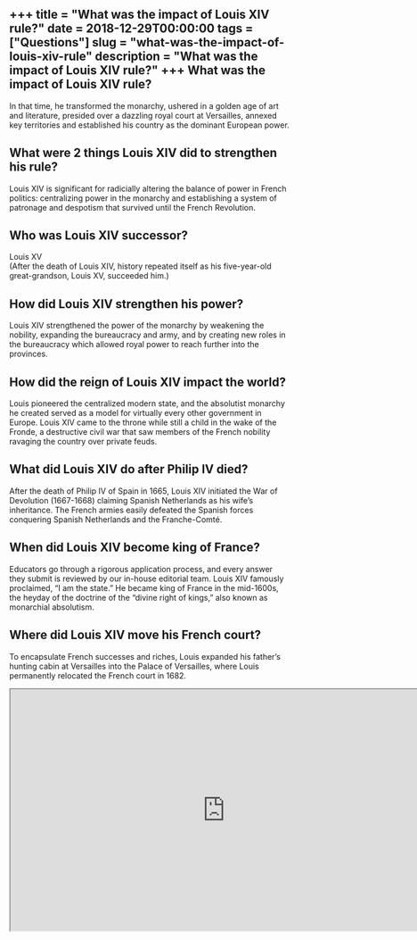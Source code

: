 +++
title = "What was the impact of Louis XIV rule?"
date = 2018-12-29T00:00:00
tags = ["Questions"]
slug = "what-was-the-impact-of-louis-xiv-rule"
description = "What was the impact of Louis XIV rule?"
+++
What was the impact of Louis XIV rule?
--------------------------------------

In that time, he transformed the monarchy, ushered in a golden age of art and literature, presided over a dazzling royal court at Versailles, annexed key territories and established his country as the dominant European power.

What were 2 things Louis XIV did to strengthen his rule?
--------------------------------------------------------

Louis XIV is significant for radicially altering the balance of power in French politics: centralizing power in the monarchy and establishing a system of patronage and despotism that survived until the French Revolution.

Who was Louis XIV successor?
----------------------------

Louis XV  
(After the death of Louis XIV, history repeated itself as his five-year-old great-grandson, Louis XV, succeeded him.)

How did Louis XIV strengthen his power?
---------------------------------------

Louis XIV strengthened the power of the monarchy by weakening the nobility, expanding the bureaucracy and army, and by creating new roles in the bureaucracy which allowed royal power to reach further into the provinces.

How did the reign of Louis XIV impact the world?
------------------------------------------------

Louis pioneered the centralized modern state, and the absolutist monarchy he created served as a model for virtually every other government in Europe. Louis XIV came to the throne while still a child in the wake of the Fronde, a destructive civil war that saw members of the French nobility ravaging the country over private feuds.

What did Louis XIV do after Philip IV died?
-------------------------------------------

After the death of Philip IV of Spain in 1665, Louis XIV initiated the War of Devolution (1667-1668) claiming Spanish Netherlands as his wife’s inheritance. The French armies easily defeated the Spanish forces conquering Spanish Netherlands and the Franche-Comté.

When did Louis XIV become king of France?
-----------------------------------------

Educators go through a rigorous application process, and every answer they submit is reviewed by our in-house editorial team. Louis XIV famously proclaimed, “I am the state.” He became king of France in the mid-1600s, the heyday of the doctrine of the “divine right of kings,” also known as monarchial absolutism.

Where did Louis XIV move his French court?
------------------------------------------

To encapsulate French successes and riches, Louis expanded his father’s hunting cabin at Versailles into the Palace of Versailles, where Louis permanently relocated the French court in 1682.

<iframe allow="accelerometer; autoplay; clipboard-write; encrypted-media; gyroscope; picture-in-picture" allowfullscreen="" class="__youtube_prefs__  epyt-is-override  no-lazyload" data-no-lazy="1" data-origheight="433" data-origwidth="770" data-skipgform_ajax_framebjll="" height="433" id="_ytid_88518" loading="lazy" src="https://www.youtube.com/embed/YYPAFqQgbqE?enablejsapi=1&autoplay=0&cc_load_policy=0&cc_lang_pref=&iv_load_policy=1&loop=0&modestbranding=0&rel=1&fs=1&playsinline=0&autohide=2&theme=dark&color=red&controls=1&" title="YouTube player" width="770"></iframe>
